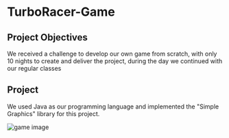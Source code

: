# TurboRacer-Game

## Project Objectives
We received a challenge to develop our own game from scratch, with only 10 nights to create and deliver the project, during the day we continued with our regular classes

## Project
We used Java as our programming language and implemented the "Simple Graphics" library for this project.


![game image](game.png)
